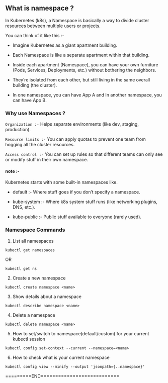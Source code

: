 ## What is namespace ?


In Kubernetes (k8s), a Namespace is basically a way to divide cluster resources between multiple users or projects.

You can think of it like this :-

  - Imagine Kubernetes as a giant apartment building.
    
  - Each Namespace is like a separate apartment within that building.

  - Inside each apartment (Namespace), you can have your own furniture (Pods, Services, Deployments, etc.) without bothering the neighbors.
    
  - They’re isolated from each other, but still living in the same overall building (the cluster).
    
  - In one namespace, you can have App A  and In another namespace, you can have App B.


    
### Why use Namespaces ?


`Organization :-` Helps separate environments (like dev, staging, production).

`Resource limits :-` You can apply quotas to prevent one team from hogging all the cluster resources.

`Access control :-` You can set up rules so that different teams can only see or modify stuff in their own namespace.


#### note :- 

Kubernetes starts with some built-in namespaces like.

   - default :- Where stuff goes if you don’t specify a namespace.

   - kube-system :- Where k8s system stuff runs (like networking plugins, DNS, etc.).

   - kube-public :- Public stuff available to everyone (rarely used).




### Namespace Commands


1. List all namespaces

```
kubectl get namespaces
```

OR

```
kubectl get ns
```


2. Create a new namespace

```
kubectl create namespace <name>
```


3. Show details about a namespace

```
kubectl describe namespace <name>
```


4. Delete a namespace

```
kubectl delete namespace <name>
```


5. How to set/switch to namespace(default/custom) for your current kubectl session

```
kubectl config set-context --current --namespace=<name>
```

6. How to check what is your current namespace

```
kubectl config view --minify --output 'jsonpath={..namespace}'
```



=========END===========================
